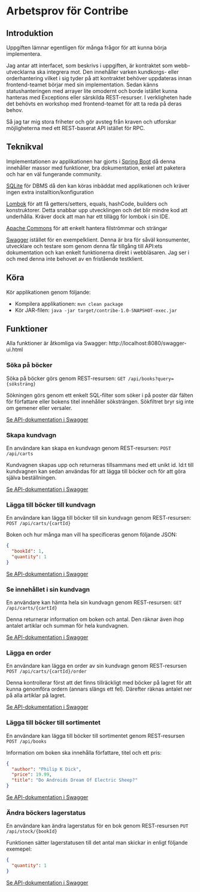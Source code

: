 
# Arbetsprov för Contribe

## Introduktion
Uppgiften lämnar egentligen för många frågor för att kunna börja implementera.

Jag antar att interfacet, som beskrivs i uppgiften, är kontraktet som webb-utvecklarna ska integrera mot. Den innehåller varken kundkorgs- eller orderhantering vilket i sig tyder på att kontraktet behöver uppdateras innan frontend-teamet börjar med sin implementation. Sedan känns statushanteringen med arrayer lite omodernt och borde istället kunna hanteras med Exceptions eller särskilda REST-resurser. I verkligheten hade det behövts en workshop med frontend-teamet för att ta reda på deras behov. 

Så jag tar mig stora friheter och gör avsteg från kraven och utforskar möjligheterna med ett REST-baserat API istället för RPC.

## Teknikval

Implementationen av applikationen har gjorts i [Spring Boot](https://projects.spring.io/spring-boot/) då denna innehåller massor med funktioner, bra dokumentation, enkel att paketera och har en väl fungerande community.

[SQLite](https://www.sqlite.org/) för DBMS då den kan köras inbäddat med applikationen och kräver ingen extra installtion/konfiguration

[Lombok](https://projectlombok.org/) för att få getters/setters, equals, hashCode, builders och konstruktorer. Detta snabbar upp utvecklingen och det blir mindre kod att underhålla. Kräver dock att man har ett tillägg för lombok i sin IDE.

[Apache Commons](https://commons.apache.org/) för att enkelt hantera filströmmar och strängar

[Swagger](https://swagger.io/) istället för en exempelklient. Denna är bra för såväl konsumenter, utvecklare och testare som genom denna får tillgång till API:ets dokumentation och kan enkelt funktionerna direkt i webbläsaren. Jag ser i och med denna inte behovet av en fristående testklient.

## Köra

Kör applikationen genom följande:
 * Kompilera applikationen: ```mvn clean package```
 * Kör JAR-filen:  ```java -jar target/contribe-1.0-SNAPSHOT-exec.jar```

## Funktioner

Alla funktioner är åtkomliga via Swagger:  http://localhost:8080/swagger-ui.html

### Söka på böcker
Söka på böcker görs genom REST-resursen: ```GET /api/books?query={söksträng}```

Sökningen görs genom ett enkelt SQL-filter som söker i på poster där fälten för författare eller bokens titel innehåller söksträngen. Sökfiltret bryr sig inte om gemener eller versaler.

[Se API-dokumentation i Swagger](http://localhost:8080/swagger-ui.html#!/Books/findBooksUsingGET) 


### Skapa kundvagn
En användare kan skapa en kundvagn genom REST-resursen: ```POST /api/carts```

Kundvagnen skapas upp och returneras tillsammans med ett unikt id. Id:t till kundvagnen kan sedan användas för att lägga till böcker och för att göra själva beställningen.

[Se API-dokumentation i Swagger](http://localhost:8080/swagger-ui.html#!/Carts/createUsingPOST_1) 


### Lägga till böcker till kundvagn
En användare kan lägga till böcker till sin kundvagn genom REST-resursen: ```POST /api/carts/{cartId}```

Boken och hur många man vill ha specificeras genom följande JSON:
```json
{
  "bookId": 1,
  "quantity": 1
}
```

[Se API-dokumentation i Swagger](http://localhost:8080/swagger-ui.html#!/Carts/createUsingPOST) 


### Se innehållet i sin kundvagn
En användare kan hämta hela sin kundvagn genom REST-resursen: ```GET /api/carts/{cartId}```

Denna returnerar information om boken och antal. Den räknar även ihop antalet artiklar och summan för hela kundvagnen.

[Se API-dokumentation i Swagger](http://localhost:8080/swagger-ui.html#!/Carts/fetchAllUsingGET) 


### Lägga en order
En användare kan lägga en order av sin kundvagn genom REST-resursen ```POST /api/carts/{cartId}/order```

Denna kontrollerar först att det finns tillräckligt med böcker på lagret för att kunna genomföra ordern (annars slängs ett fel). 
Därefter räknas antalet ner på alla artiklar på lagret.

[Se API-dokumentation i Swagger](http://localhost:8080/swagger-ui.html#!/Orders/createOrderFromCartUsingPOST) 


### Lägga till böcker till sortimentet
En användare kan lägga till böcker till sortimentet genom REST-resursen ```POST /api/books```

Information om boken ska innehålla författare, titel och ett pris:
```json
{
  "author": "Philip K Dick",
  "price": 19.99,
  "title": "Do Androids Dream Of Electric Sheep?"
}
```

[Se API-dokumentation i Swagger](http://localhost:8080/swagger-ui.html#!/Books/createUsingPOST) 


### Ändra böckers lagerstatus
En användare kan ändra lagerstatus för en bok genom REST-resursen ```PUT /api/stock/{bookId}```

Funktionen sätter lagerstatusen till det antal man skickar in enligt följande exemepel:
```json
{
  "quantity": 1
}
```

[Se API-dokumentation i Swagger](http://localhost:8080/swagger-ui.html#!/Stock/createUsingPUT) 



